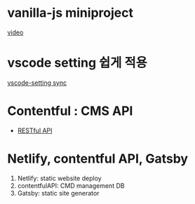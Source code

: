 # vanilla-js miniproject

[video](https://www.youtube.com/watch?v=90PgFUPIybY)

# vscode setting 쉽게 적용

[vscode-setting sync](https://teamsmiley.github.io/2018/06/02/vs-code-sync/)

# Contentful : CMS API

- [RESTful API](https://gmlwjd9405.github.io/2018/09/21/rest-and-restful.html)

# Netlify, contentful API, Gatsby

1. Netlify: static website deploy
2. contentfulAPI: CMD management DB
3. Gatsby: static site generator
